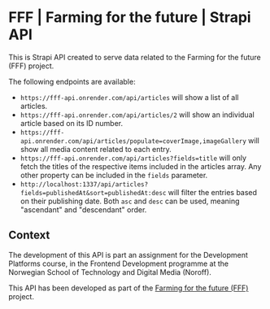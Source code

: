 # FFF | Farming for the future | Strapi API

This is Strapi API created to serve data related to the Farming for the future (FFF) project.

The following endpoints are available:

- `https://fff-api.onrender.com/api/articles` will show a list of all articles.
- `https://fff-api.onrender.com/api/articles/2` will show an individual article based on its ID number.
- `https://fff-api.onrender.com/api/articles/populate=coverImage,imageGallery` will show all media content related to each entry.
- `https://fff-api.onrender.com/api/articles?fields=title` will only fetch the titles of the respective items included in the articles array. Any other property can be included in the `fields` parameter.
- `http://localhost:1337/api/articles?fields=publishedAt&sort=publishedAt:desc` will filter the entries based on their publishing date. Both `asc` and `desc` can be used, meaning "ascendant" and "descendant" order.

## Context

The development of this API is part an assignment for the Development Platforms course, in the Frontend Development programme at the Norwegian School of Technology and Digital Media (Noroff).

This API has been developed as part of the [Farming for the future (FFF)](https://map.farmingforthefuture.site) project.
